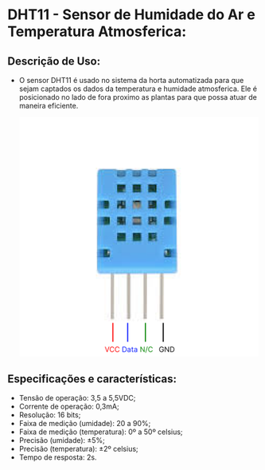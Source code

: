 # DHT11 - Sensor de Humidade do Ar e Temperatura Atmosferica:

## Descrição de Uso:
- O sensor DHT11 é usado no sistema da horta automatizada para que sejam captados os dados da temperatura e humidade atmosferica. Ele é posicionado no lado de fora proximo as plantas para que possa atuar de maneira eficiente.

  ![DHT11_Sensor.](/Sensores/DHT11/DHT11_PIN.png)

## Especificações e características:
- Tensão de operação: 3,5 a 5,5VDC;
- Corrente de operação: 0,3mA;
- Resolução: 16 bits;
- Faixa de medição (umidade): 20 a 90%;
- Faixa de medição (temperatura): 0º a 50º celsius;
- Precisão (umidade): ±5%;
- Precisão (temperatura): ±2º celsius;
- Tempo de resposta: 2s.

